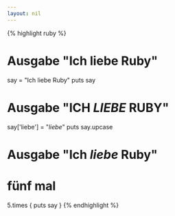 ```yaml
---
layout: nil
---
```


{% highlight ruby %}
# Ausgabe "Ich liebe Ruby"
say = "Ich liebe Ruby"
puts say

# Ausgabe "ICH *LIEBE* RUBY"
say['liebe'] = "*liebe*"
puts say.upcase

# Ausgabe "Ich *liebe* Ruby"
# fünf mal
5.times { puts say }
{% endhighlight %}
